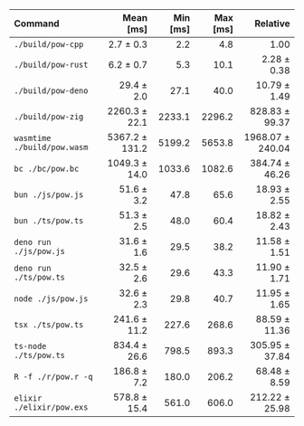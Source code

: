 | Command | Mean [ms] | Min [ms] | Max [ms] | Relative |
|:---|---:|---:|---:|---:|
| `./build/pow-cpp` | 2.7 ± 0.3 | 2.2 | 4.8 | 1.00 |
| `./build/pow-rust` | 6.2 ± 0.7 | 5.3 | 10.1 | 2.28 ± 0.38 |
| `./build/pow-deno` | 29.4 ± 2.0 | 27.1 | 40.0 | 10.79 ± 1.49 |
| `./build/pow-zig` | 2260.3 ± 22.1 | 2233.1 | 2296.2 | 828.83 ± 99.37 |
| `wasmtime ./build/pow.wasm` | 5367.2 ± 131.2 | 5199.2 | 5653.8 | 1968.07 ± 240.04 |
| `bc ./bc/pow.bc` | 1049.3 ± 14.0 | 1033.6 | 1082.6 | 384.74 ± 46.26 |
| `bun ./js/pow.js` | 51.6 ± 3.2 | 47.8 | 65.6 | 18.93 ± 2.55 |
| `bun ./ts/pow.ts` | 51.3 ± 2.5 | 48.0 | 60.4 | 18.82 ± 2.43 |
| `deno run ./js/pow.js` | 31.6 ± 1.6 | 29.5 | 38.2 | 11.58 ± 1.51 |
| `deno run ./ts/pow.ts` | 32.5 ± 2.6 | 29.6 | 43.3 | 11.90 ± 1.71 |
| `node ./js/pow.js` | 32.6 ± 2.3 | 29.8 | 40.7 | 11.95 ± 1.65 |
| `tsx ./ts/pow.ts` | 241.6 ± 11.2 | 227.6 | 268.6 | 88.59 ± 11.36 |
| `ts-node ./ts/pow.ts` | 834.4 ± 26.6 | 798.5 | 893.3 | 305.95 ± 37.84 |
| `R -f ./r/pow.r -q` | 186.8 ± 7.2 | 180.0 | 206.2 | 68.48 ± 8.59 |
| `elixir ./elixir/pow.exs` | 578.8 ± 15.4 | 561.0 | 606.0 | 212.22 ± 25.98 |
